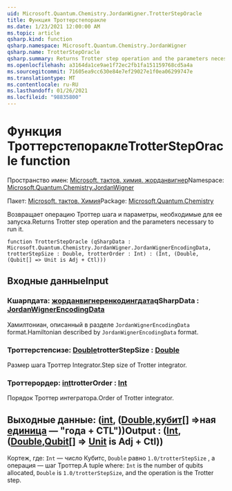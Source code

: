 ```yaml
---
uid: Microsoft.Quantum.Chemistry.JordanWigner.TrotterStepOracle
title: Функция Троттерстепоракле
ms.date: 1/23/2021 12:00:00 AM
ms.topic: article
qsharp.kind: function
qsharp.namespace: Microsoft.Quantum.Chemistry.JordanWigner
qsharp.name: TrotterStepOracle
qsharp.summary: Returns Trotter step operation and the parameters necessary to run it.
ms.openlocfilehash: a3164da1ce9ae1f72ec2fb1fa151159768cd5a4a
ms.sourcegitcommit: 71605ea9cc630e84e7ef29027e1f0ea06299747e
ms.translationtype: MT
ms.contentlocale: ru-RU
ms.lasthandoff: 01/26/2021
ms.locfileid: "98835800"
---
```

# <a name="trottersteporacle-function"></a><span data-ttu-id="9c661-102">Функция Троттерстепоракле</span><span class="sxs-lookup"><span data-stu-id="9c661-102">TrotterStepOracle function</span></span>

<span data-ttu-id="9c661-103">Пространство имен: [Microsoft. тактов. химия. жорданвигнер](xref:Microsoft.Quantum.Chemistry.JordanWigner)</span><span class="sxs-lookup"><span data-stu-id="9c661-103">Namespace: [Microsoft.Quantum.Chemistry.JordanWigner](xref:Microsoft.Quantum.Chemistry.JordanWigner)</span></span>

<span data-ttu-id="9c661-104">Пакет: [Microsoft. тактов. Химия](https://nuget.org/packages/Microsoft.Quantum.Chemistry)</span><span class="sxs-lookup"><span data-stu-id="9c661-104">Package: [Microsoft.Quantum.Chemistry](https://nuget.org/packages/Microsoft.Quantum.Chemistry)</span></span>


<span data-ttu-id="9c661-105">Возвращает операцию Троттер шага и параметры, необходимые для ее запуска.</span><span class="sxs-lookup"><span data-stu-id="9c661-105">Returns Trotter step operation and the parameters necessary to run it.</span></span>

```qsharp
function TrotterStepOracle (qSharpData : Microsoft.Quantum.Chemistry.JordanWigner.JordanWignerEncodingData, trotterStepSize : Double, trotterOrder : Int) : (Int, (Double, (Qubit[] => Unit is Adj + Ctl)))
```


## <a name="input"></a><span data-ttu-id="9c661-106">Входные данные</span><span class="sxs-lookup"><span data-stu-id="9c661-106">Input</span></span>

### <a name="qsharpdata--jordanwignerencodingdata"></a><span data-ttu-id="9c661-107">Кшарпдата: [жорданвигнеренкодингдата](xref:Microsoft.Quantum.Chemistry.JordanWigner.JordanWignerEncodingData)</span><span class="sxs-lookup"><span data-stu-id="9c661-107">qSharpData : [JordanWignerEncodingData](xref:Microsoft.Quantum.Chemistry.JordanWigner.JordanWignerEncodingData)</span></span>

<span data-ttu-id="9c661-108">Хамилтониан, описанный в разделе `JordanWignerEncodingData` format.</span><span class="sxs-lookup"><span data-stu-id="9c661-108">Hamiltonian described by `JordanWignerEncodingData` format.</span></span>


### <a name="trotterstepsize--double"></a><span data-ttu-id="9c661-109">Троттерстепсизе: [Double](xref:microsoft.quantum.lang-ref.double)</span><span class="sxs-lookup"><span data-stu-id="9c661-109">trotterStepSize : [Double](xref:microsoft.quantum.lang-ref.double)</span></span>

<span data-ttu-id="9c661-110">Размер шага Троттер Integrator.</span><span class="sxs-lookup"><span data-stu-id="9c661-110">Step size of Trotter integrator.</span></span>


### <a name="trotterorder--int"></a><span data-ttu-id="9c661-111">Троттерордер: [int](xref:microsoft.quantum.lang-ref.int)</span><span class="sxs-lookup"><span data-stu-id="9c661-111">trotterOrder : [Int](xref:microsoft.quantum.lang-ref.int)</span></span>

<span data-ttu-id="9c661-112">Порядок Троттер интегратора.</span><span class="sxs-lookup"><span data-stu-id="9c661-112">Order of Trotter integrator.</span></span>



## <a name="output--intdoublequbit--unit--is-adj--ctl"></a><span data-ttu-id="9c661-113">Выходные данные: ([int](xref:microsoft.quantum.lang-ref.int), ([Double](xref:microsoft.quantum.lang-ref.double),[кубит](xref:microsoft.quantum.lang-ref.qubit)[] =>ная [единица](xref:microsoft.quantum.lang-ref.unit)  — "года + CTL"))</span><span class="sxs-lookup"><span data-stu-id="9c661-113">Output : ([Int](xref:microsoft.quantum.lang-ref.int),([Double](xref:microsoft.quantum.lang-ref.double),[Qubit](xref:microsoft.quantum.lang-ref.qubit)[] => [Unit](xref:microsoft.quantum.lang-ref.unit)  is Adj + Ctl))</span></span>

<span data-ttu-id="9c661-114">Кортеж, где: `Int` — число Кубитс, `Double` равно `1.0/trotterStepSize` , а операция — шаг Троттер.</span><span class="sxs-lookup"><span data-stu-id="9c661-114">A tuple where: `Int` is the number of qubits allocated, `Double` is `1.0/trotterStepSize`, and the operation is the Trotter step.</span></span>